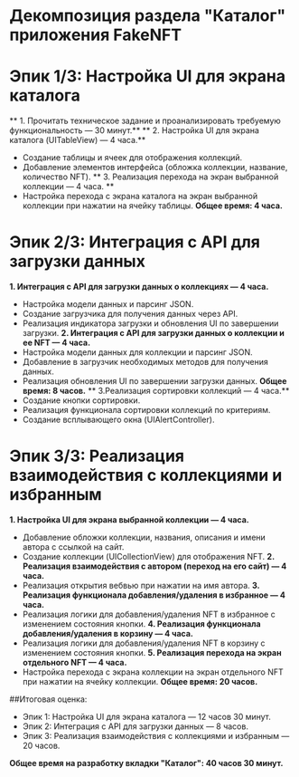 # Декомпозиция раздела "Каталог" приложения FakeNFT

# Эпик 1/3: Настройка UI для экрана каталога
** 1. Прочитать техническое задание и проанализировать требуемую функциональность — 30 минут.**
** 2. Настройка UI для экрана каталога (UITableView) — 4 часа.**
- Создание таблицы и ячеек для отображения коллекций.
- Добавление элементов интерфейса (обложка коллекции, название, количество NFT).
** 3. Реализация перехода на экран выбранной коллекции — 4 часа. **
- Настройка перехода с экрана каталога на экран выбранной коллекции при нажатии на ячейку таблицы.
**Общее время: 4 часа.**

# Эпик 2/3: Интеграция с API для загрузки данных
**1. Интеграция с API для загрузки данных о коллекциях — 4 часа.**
- Настройка модели данных и парсинг JSON.
- Создание загрузчика для получения данных через API.
- Реализация индикатора загрузки и обновления UI по завершении загрузки.
**2. Интеграция с API для загрузки данных о коллекции и ее NFT — 4 часа.**
- Настройка модели данных для коллекции и парсинг JSON.
- Добавление в загрузчик необходимых методов для получения данных.
- Реализация обновления UI по завершении загрузки данных.
**Общее время: 8 часов.**
** 3.Реализация сортировки коллекций — 4 часа.**
- Создание кнопки сортировки.
- Реализация функционала сортировки коллекций по критериям.
- Создание всплывающего окна (UIAlertController).

# Эпик 3/3: Реализация взаимодействия с коллекциями и избранным
**1. Настройка UI для экрана выбранной коллекции — 4 часа.**
- Добавление обложки коллекции, названия, описания и имени автора с ссылкой на сайт.
- Создание коллекции (UICollectionView) для отображения NFT.
**2. Реализация взаимодействия с автором (переход на его сайт) — 4 часа.**
- Реализация открытия вебвью при нажатии на имя автора.
**3. Реализация функционала добавления/удаления в избранное — 4 часа.**
- Реализация логики для добавления/удаления NFT в избранное с изменением состояния кнопки.
**4. Реализация функционала добавления/удаления в корзину — 4 часа.**
- Реализация логики для добавления/удаления NFT в корзину с изменением состояния кнопки.
**5. Реализация перехода на экран отдельного NFT — 4 часа.**
- Настройка перехода с экрана коллекции на экран отдельного NFT при нажатии на ячейку коллекции.
**Общее время: 20 часов.**

##Итоговая оценка:
- Эпик 1: Настройка UI для экрана каталога — 12 часов 30 минут.
- Эпик 2: Интеграция с API для загрузки данных — 8 часов.
- Эпик 3: Реализация взаимодействия с коллекциями и избранным — 20 часов.

**Общее время на разработку вкладки "Каталог": 40 часов 30 минут.**


